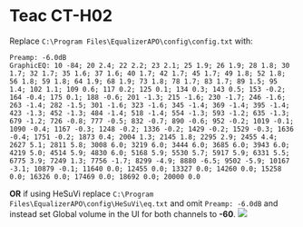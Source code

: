 # Teac CT-H02
Replace `C:\Program Files\EqualizerAPO\config\config.txt` with:
```
Preamp: -6.0dB
GraphicEQ: 10 -84; 20 2.4; 22 2.2; 23 2.1; 25 1.9; 26 1.9; 28 1.8; 30 1.7; 32 1.7; 35 1.6; 37 1.6; 40 1.7; 42 1.7; 45 1.7; 49 1.8; 52 1.8; 56 1.8; 59 1.8; 64 1.9; 68 1.9; 73 1.8; 78 1.7; 83 1.7; 89 1.5; 95 1.4; 102 1.1; 109 0.6; 117 0.2; 125 0.1; 134 0.3; 143 0.5; 153 -0.2; 164 -0.4; 175 0.1; 188 -0.6; 201 -1.3; 215 -1.6; 230 -1.7; 246 -1.6; 263 -1.4; 282 -1.5; 301 -1.6; 323 -1.6; 345 -1.4; 369 -1.4; 395 -1.4; 423 -1.3; 452 -1.3; 484 -1.4; 518 -1.4; 554 -1.3; 593 -1.2; 635 -1.3; 679 -1.2; 726 -0.8; 777 -0.5; 832 -0.7; 890 -0.6; 952 -0.2; 1019 -0.1; 1090 -0.4; 1167 -0.3; 1248 -0.2; 1336 -0.2; 1429 -0.2; 1529 -0.3; 1636 -0.4; 1751 -0.2; 1873 0.4; 2004 1.3; 2145 1.8; 2295 2.9; 2455 4.4; 2627 5.1; 2811 5.8; 3008 6.0; 3219 6.0; 3444 6.0; 3685 6.0; 3943 6.0; 4219 5.0; 4514 5.9; 4830 6.0; 5168 5.9; 5530 5.7; 5917 5.9; 6331 5.5; 6775 3.9; 7249 1.3; 7756 -1.7; 8299 -4.9; 8880 -6.5; 9502 -5.9; 10167 -3.1; 10879 -0.1; 11640 0.0; 12455 0.0; 13327 0.0; 14260 0.0; 15258 0.0; 16326 0.0; 17469 0.0; 18692 0.0; 20000 0.0
```
**OR** if using HeSuVi replace `C:\Program Files\EqualizerAPO\config\HeSuVi\eq.txt` and omit `Preamp: -6.0dB` and instead set Global volume in the UI for both channels to **-60**.
![](https://raw.githubusercontent.com/jaakkopasanen/AutoEq/master/results/SBAF-Serious/innerfidelity/onear/Teac%20CT-H02/Teac%20CT-H02.png)